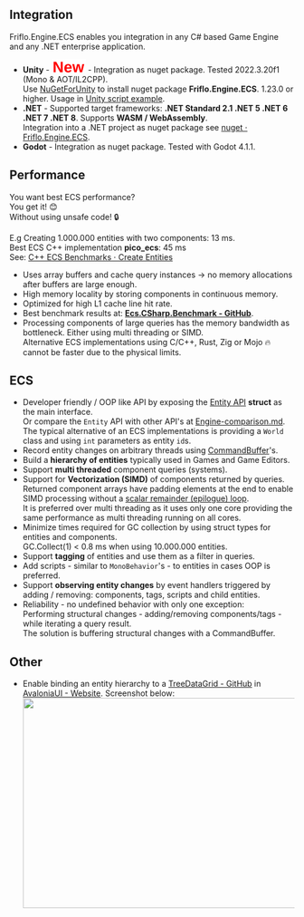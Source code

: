 
## Integration

Friflo.Engine.ECS enables you integration in any C# based Game Engine and any .NET enterprise application.

- **Unity** - ![new](images/new.svg) - Integration as nuget package. Tested 2022.3.20f1 (Mono & AOT/IL2CPP).  
    Use [NuGetForUnity](https://github.com/GlitchEnzo/NuGetForUnity) to install nuget package **Friflo.Engine.ECS**. 1.23.0 or higher.
    Usage in [Unity script example](https://friflo.gitbook.io/ecs-wiki/Examples-General#unity-update-script).
- **.NET** - Supported target frameworks: **.NET Standard 2.1 .NET 5 .NET 6 .NET 7 .NET 8**. Supports **WASM / WebAssembly**.  
    Integration into a .NET project as nuget package see [nuget ⋅ Friflo.Engine.ECS](https://www.nuget.org/packages/Friflo.Engine.ECS/).  
- **Godot** - Integration as nuget package. Tested with Godot 4.1.1.


## Performance

You want best ECS performance?  
You get it! 😊  
Without using unsafe code! 🔒

E.g Creating 1.000.000 entities with two components: 13 ms.  
Best ECS C++ implementation **pico_ecs**: 45 ms  
See: [C++ ECS Benchmarks ⋅ Create Entities](https://github.com/abeimler/ecs_benchmark?tab=readme-ov-file#create-entities)


- Uses array buffers and cache query instances -> no memory allocations after buffers are large enough.
- High memory locality by storing components in continuous memory.
- Optimized for high L1 cache line hit rate.
- Best benchmark results at: [**Ecs.CSharp.Benchmark - GitHub**](https://github.com/Doraku/Ecs.CSharp.Benchmark).
- Processing components of large queries has the memory bandwidth as bottleneck. Either using multi threading or SIMD.  
    Alternative ECS implementations using C/C++, Rust, Zig or Mojo 🔥 cannot be faster due to the physical limits.


## ECS

- Developer friendly / OOP like API by exposing the [Entity API](https://github.com/friflo/Friflo.Engine-docs/blob/main/api/Entity.md)
  **struct** as the main interface.  
  Or compare the `Entity` API with other API's at [Engine-comparison.md](https://github.com/friflo/Friflo.Json.Fliox/blob/main/Engine/docs/Engine-comparison.md).  
  The typical alternative of an ECS implementations is providing a `World` class and using `int` parameters as entity `id`s.
- Record entity changes on arbitrary threads using [CommandBuffer](https://github.com/friflo/Friflo.Engine-docs/blob/main/api/CommandBuffer.md)'s.
- Build a **hierarchy of entities** typically used in Games and Game Editors.
- Support **multi threaded** component queries (systems).
- Support for **Vectorization (SIMD)** of components returned by queries.  
  Returned component arrays have padding elements at the end to enable SIMD processing without a
  [scalar remainder (epilogue) loop](https://llvm.org/docs/Vectorizers.html#epilogue-vectorization).  
  It is preferred over multi threading as it uses only one core providing the same performance as multi threading running on all cores.
- Minimize times required for GC collection by using struct types for entities and components.  
  GC.Collect(1) < 0.8 ms when using 10.000.000 entities.
- Support **tagging** of entities and use them as a filter in queries.
- Add scripts - similar to `MonoBehavior`'s - to entities in cases OOP is preferred.
- Support **observing entity changes** by event handlers triggered by adding / removing: components, tags, scripts and child entities.
- Reliability - no undefined behavior with only one exception:  
  Performing structural changes - adding/removing components/tags - while iterating a query result.  
  The solution is buffering structural changes with a CommandBuffer.


## Other
- Enable binding an entity hierarchy to a [TreeDataGrid - GitHub](https://github.com/AvaloniaUI/Avalonia.Controls.TreeDataGrid)
  in [AvaloniaUI - Website](https://avaloniaui.net/). Screenshot below:    
<img src="https://raw.githubusercontent.com/friflo/Friflo.Json.Fliox/main/Engine/docs/images/Friflo-Engine-Editor.png" width="677" height="371"></img>

